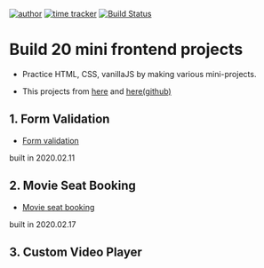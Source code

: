 [![author](https://img.shields.io/badge/author-Rhange-f39c12.svg?style=flat-square)](https://rhange.tistory.com)
[![time tracker](https://wakatime.com/badge/github/Rhange/Build-20-mini-frontend-projects.svg)](https://wakatime.com/badge/github/Rhange/Build-20-mini-frontend-projects)
[![Build Status](https://travis-ci.com/Rhange/Build-20-mini-frontend-projects.svg?branch=master)](https://travis-ci.com/Rhange/Build-20-mini-frontend-projects)

# Build 20 mini frontend projects

- Practice HTML, CSS, vanillaJS by making various mini-projects.

- This projects from [here](https://vanillawebprojects.com) and [here(github)](https://github.com/bradtraversy/vanillawebprojects)

## 1. Form Validation

- [Form validation](https://rhange.github.io/Build-20-mini-frontend-projects/1.%20form-validator/index.html)

built in 2020.02.11

## 2. Movie Seat Booking

- [Movie seat booking](https://rhange.github.io/Build-20-mini-frontend-projects/2.%20movie-seat-booking)

built in 2020.02.17

## 3. Custom Video Player



